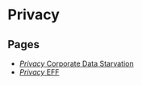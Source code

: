# Privacy

## Pages
* [*Privacy* Corporate Data Starvation](../memory/01aaf7de-1289-4b3c-a5cc-2e3907b112a2.md)
* [*Privacy* EFF](../memory/00aa7285-ea96-4e35-9cfd-0fb077db0c26.md)
